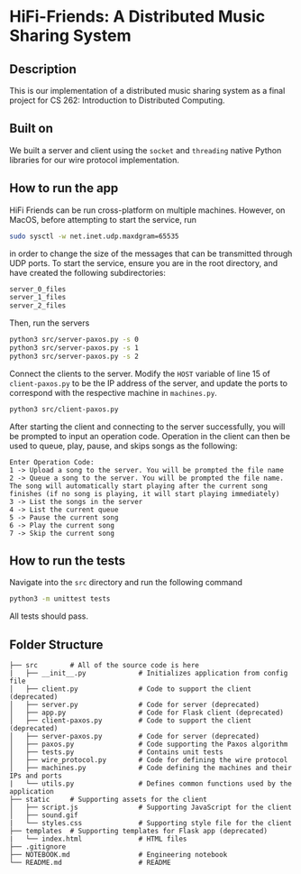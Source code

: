 # HiFi-Friends: A Distributed Music Sharing System

## Description

This is our implementation of a distributed music sharing system as a final project for
CS 262: Introduction to Distributed Computing.

## Built on

We built a server and client using the `socket` and `threading` native Python libraries for our wire protocol implementation. 

## How to run the app

HiFi Friends can be run cross-platform on multiple machines. However, on MacOS, before attempting to start the service, run

```bash
sudo sysctl -w net.inet.udp.maxdgram=65535
``` 

in order to change the size of the messages that can be transmitted through UDP ports. To start the service, ensure you are in the root directory, and have created the following subdirectories:

```bash
server_0_files
server_1_files
server_2_files
```

Then, run the servers

```bash
python3 src/server-paxos.py -s 0 
python3 src/server-paxos.py -s 1
python3 src/server-paxos.py -s 2 
```

Connect the clients to the server. Modify the `HOST` variable of line 15 of `client-paxos.py` to be the IP address of the server, and update the ports to correspond with the respective machine in `machines.py`.

```bash
python3 src/client-paxos.py
```

After starting the client and connecting to the server successfully, you will be prompted to input an operation code. Operation in the client can then be used to queue, play, pause, and skips songs as the following:

```
Enter Operation Code:
1 -> Upload a song to the server. You will be prompted the file name
2 -> Queue a song to the server. You will be prompted the file name. The song will automatically start playing after the current song finishes (if no song is playing, it will start playing immediately)
3 -> List the songs in the server
4 -> List the current queue
5 -> Pause the current song
6 -> Play the current song
7 -> Skip the current song
```


## How to run the tests

Navigate into the `src` directory and run the following command

```bash
python3 -m unittest tests
```

All tests should pass.

## Folder Structure
```
├── src        # All of the source code is here
|   ├── __init__.py	            # Initializes application from config file
│   ├── client.py               # Code to support the client (deprecated)
│   ├── server.py               # Code for server (deprecated)
│   ├── app.py                  # Code for Flask client (deprecated)
│   ├── client-paxos.py         # Code to support the client (deprecated)
│   ├── server-paxos.py         # Code for server (deprecated)
│   ├── paxos.py                # Code supporting the Paxos algorithm
│   ├── tests.py                # Contains unit tests
│   ├── wire_protocol.py        # Code for defining the wire protocol
│   ├── machines.py             # Code defining the machines and their IPs and ports
|   └── utils.py                # Defines common functions used by the application
├── static     # Supporting assets for the client
│   ├── script.js               # Supporting JavaScript for the client
│   ├── sound.gif               
|   └── styles.css              # Supporting style file for the client
├── templates  # Supporting templates for Flask app (deprecated)
|   └── index.html              # HTML files
├── .gitignore	
├── NOTEBOOK.md                 # Engineering notebook	
└── README.md                   # README
``` 

